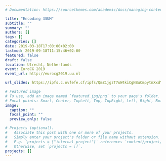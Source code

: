 ```yaml
---
# Documentation: https://sourcethemes.com/academic/docs/managing-content/

title: "Encoding 3SUM"
subtitle: ""
summary: ""
authors: []
tags: []
categories: []
date: 2019-03-18T17:00:00+02:00
lastmod: 2019-09-18T11:15:46+02:00
featured: false
draft: false
location: Utrecht, Netherlands
event: EuroCG 2019
event_url: http://eurocg2019.uu.nl

url_slides: https://ipfs.c.ovfefe.cf/ipfs/QmZ1jgzT7uW4kiCgNBuCmpytmXxdYtvVrgxMAWcHAVLET5

# Featured image
# To use, add an image named `featured.jpg/png` to your page's folder.
# Focal points: Smart, Center, TopLeft, Top, TopRight, Left, Right, BottomLeft, Bottom, BottomRight.
image:
  caption: ""
  focal_point: ""
  preview_only: false

# Projects (optional).
#   Associate this post with one or more of your projects.
#   Simply enter your project's folder or file name without extension.
#   E.g. `projects = ["internal-project"]` references `content/project/deep-learning/index.md`.
#   Otherwise, set `projects = []`.
projects: []
---
```

